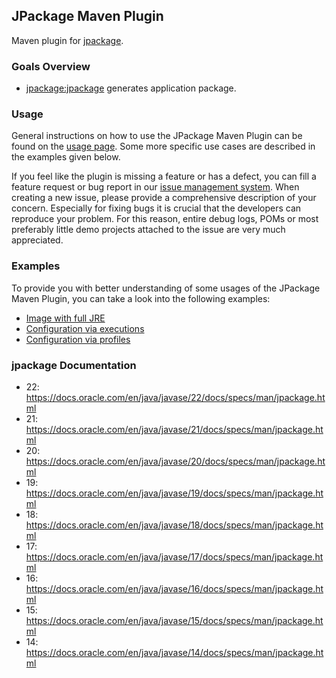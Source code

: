 ## JPackage Maven Plugin

Maven plugin for [jpackage](https://openjdk.java.net/jeps/343).

### Goals Overview

* [jpackage:jpackage](./jpackage-mojo.html) generates application package.

### Usage

  General instructions on how to use the JPackage Maven Plugin can be found on the [usage page](./usage.html). Some more
  specific use cases are described in the examples given below.

  If you feel like the plugin is missing a feature or has a defect, you can fill a feature request or bug report in our
  [issue management system](https://github.com/petr-panteleyev/jpackage-maven-plugin/issues). When creating a new issue,
  please provide a comprehensive description of your concern. Especially for fixing bugs it is crucial that the developers
  can reproduce your problem. For this reason, entire debug logs, POMs or most preferably little demo projects attached
  to the issue are very much appreciated.

### Examples

To provide you with better understanding of some usages of the JPackage Maven Plugin,
you can take a look into the following examples:

* [Image with full JRE](./examples/full-jre.html)
* [Configuration via executions](./examples/executions.html)
* [Configuration via profiles](./examples/profiles.html)

### jpackage Documentation

* 22: https://docs.oracle.com/en/java/javase/22/docs/specs/man/jpackage.html
* 21: https://docs.oracle.com/en/java/javase/21/docs/specs/man/jpackage.html
* 20: https://docs.oracle.com/en/java/javase/20/docs/specs/man/jpackage.html
* 19: https://docs.oracle.com/en/java/javase/19/docs/specs/man/jpackage.html
* 18: https://docs.oracle.com/en/java/javase/18/docs/specs/man/jpackage.html
* 17: https://docs.oracle.com/en/java/javase/17/docs/specs/man/jpackage.html
* 16: https://docs.oracle.com/en/java/javase/16/docs/specs/man/jpackage.html
* 15: https://docs.oracle.com/en/java/javase/15/docs/specs/man/jpackage.html
* 14: https://docs.oracle.com/en/java/javase/14/docs/specs/man/jpackage.html
